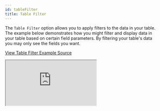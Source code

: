 ```yaml
---
id: tableFilter
title: Table Filter
---
```


The `Table Filter` option allows you to apply filters to the data in your table. The example below demonstrates how you might filter and display data in your table based on certain field parameters.
By filtering your table's data you may only see the fields you want.

[View Table Filter Example Source](https://github.com/pankod/refine/tree/master/examples/table/tableFilter)

<iframe src="https://codesandbox.io/embed/github/pankod/refine/tree/master/examples/table/tableFilter?autoresize=1&fontsize=14&theme=dark&view=preview"
    style={{width: "100%", height:"80vh", border: "0px", borderRadius: "8px", overflow:"hidden"}}
    title="refine-table-filter-example"
    allow="accelerometer; ambient-light-sensor; camera; encrypted-media; geolocation; gyroscope; hid; microphone; midi; payment; usb; vr; xr-spatial-tracking"
    sandbox="allow-forms allow-modals allow-popups allow-presentation allow-same-origin allow-scripts"
></iframe>

